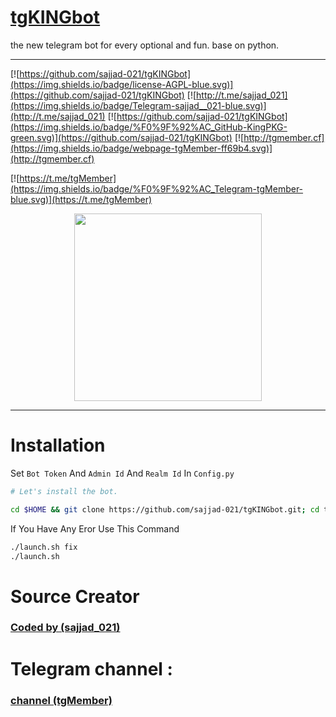 # [tgKINGbot](https://t.me/tgKINGbot)

the new telegram bot for every optional and fun. base on python.

***

[![https://github.com/sajjad-021/tgKINGbot](https://img.shields.io/badge/license-AGPL-blue.svg)](https://github.com/sajjad-021/tgKINGbot)
[![http://t.me/sajjad_021](https://img.shields.io/badge/Telegram-sajjad__021-blue.svg)](http://t.me/sajjad_021)
[![https://github.com/sajjad-021/tgKINGbot](https://img.shields.io/badge/%F0%9F%92%AC_GitHub-KingPKG-green.svg)](https://github.com/sajjad-021/tgKINGbot)
[![http://tgmember.cf](https://img.shields.io/badge/webpage-tgMember-ff69b4.svg)](http://tgmember.cf)

[![https://t.me/tgMember](https://img.shields.io/badge/%F0%9F%92%AC_Telegram-tgMember-blue.svg)](https://t.me/tgMember)    
 
<p align="center"> <img class="td" style="vertical-align: middle;" src="https://memberplus.gq/kingbot/king.png" alt="" width="300" height="300" /></p>

***

# Installation

Set `Bot Token` And `Admin Id` And `Realm Id` In `Config.py`

```sh
# Let's install the bot.

cd $HOME && git clone https://github.com/sajjad-021/tgKINGbot.git; cd tgKINGbot; chmod +x launch.sh && ./launch.sh install
```
If You Have Any Eror Use This Command
```sh
./launch.sh fix
./launch.sh
```

# Source Creator
### [Coded by (sajjad_021)](https://t.me/sajjad_021)

# Telegram channel :
### [channel (tgMember)](https://t.me/tgMember)
